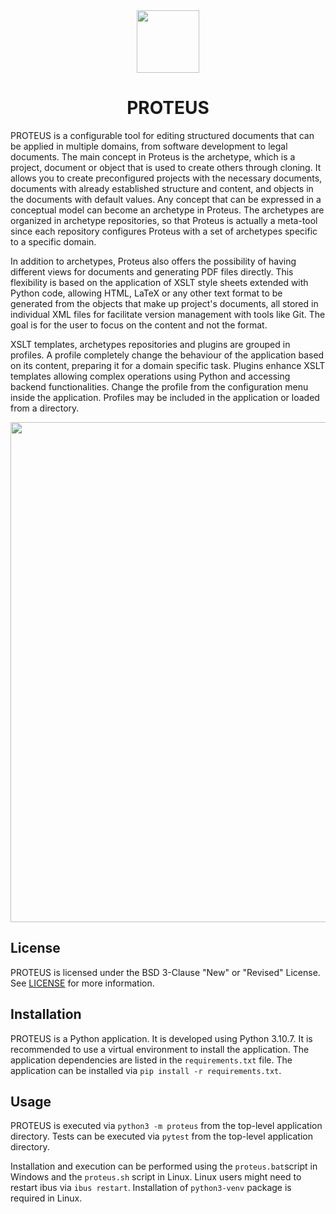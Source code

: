<div align = center>

<img src="https://github.com/Josdelsan/proteus-tfg/assets/74303153/22db167f-c696-4f66-81ab-20250187eb99" width="100" />

# PROTEUS

</div>


PROTEUS is a configurable tool for editing structured documents that can be applied in multiple domains, from software development to legal documents. The main concept in Proteus is the archetype, which is a project, document or object that is used to create others through cloning. It allows you to create preconfigured projects with the necessary documents, documents with already established structure and content, and objects in the documents with default values. Any concept that can be expressed in a conceptual model can become an archetype in Proteus. The archetypes are organized in archetype repositories, so that Proteus is actually a meta-tool since each repository configures Proteus with a set of archetypes specific to a specific domain.

In addition to archetypes, Proteus also offers the possibility of having different views for documents and generating PDF files directly. This flexibility is based on the application of XSLT style sheets extended with Python code, allowing HTML, LaTeX or any other text format to be generated from the objects that make up project's documents, all stored in individual XML files for facilitate version management with tools like Git. The goal is for the user to focus on the content and not the format.

XSLT templates, archetypes repositories and plugins are grouped in profiles. A profile completely change the behaviour of the application based on its content, preparing it for a domain specific task. Plugins enhance XSLT templates allowing complex operations using Python and accessing  backend functionalities. Change the profile from the configuration menu inside the application. Profiles may be included in the application or loaded from a directory.

<div align = center>
  <img src="https://github.com/Josdelsan/proteus-tfg/assets/74303153/3e598ba8-590d-4589-87df-0f1d0d97bcab" width="800" />
</div>

## License
PROTEUS is licensed under the BSD 3-Clause "New" or "Revised" License. See [LICENSE](LICENSE) for more information.

## Installation
PROTEUS is a Python application. It is developed using Python 3.10.7. It is recommended to use a virtual environment to install the application. The application dependencies are listed in the `requirements.txt` file. The application can be installed via `pip install -r requirements.txt`.

## Usage
PROTEUS is executed via `python3 -m proteus` from the top-level application directory.
Tests can be executed via `pytest` from the top-level application directory.

Installation and execution can be performed using the `proteus.bat`script in Windows and the `proteus.sh` script in Linux. Linux users might need to restart ibus via `ibus restart`. Installation of `python3-venv` package is required in Linux.

